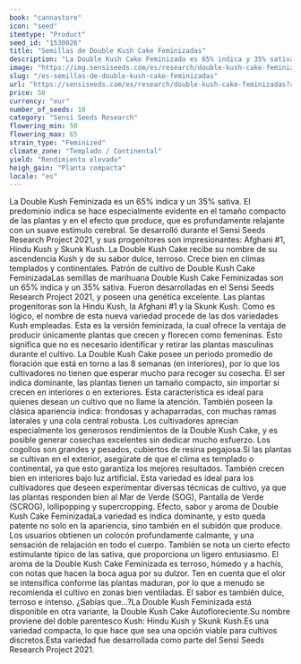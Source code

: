 ```yaml
---
book: "cannastore"
icon: "seed"
itemtype: "Product"
seed_id: "1530026"
title: "Semillas de Double Kush Cake Feminizadas"
description: "La Double Kush Cake Feminizada es 65% indica y 35% sativa, compacta y frondosa, de gran rendimiento. El subidón es un colocón calmante en todo el cuerpo."
image: "https://img.sensiseeds.com/es/research/double-kush-cake-feminizadas-image.png"
slug: "/es-semillas-de-double-kush-cake-feminizadas"
url: "https://sensiseeds.com/es/research/double-kush-cake-feminizadas?a_aid=cannastore"
price: 58
currency: "eur"
number_of_seeds: 10
category: "Sensi Seeds Research"
flowering_min: 50
flowering_max: 65
strain_type: "Feminized"
climate_zone: "Templado / Continental"
yield: "Rendimiento elevado"
heigh_gain: "Planta compacta"
locale: "es"
---
```

La Double Kush Feminizada es un 65% indica y un 35% sativa. El predominio indica se hace especialmente evidente en el tamaño compacto de las plantas y en el efecto que produce, que es profundamente relajante con un suave estímulo cerebral. Se desarrolló durante el Sensi Seeds Research Project 2021, y sus progenitores son impresionantes: Afghani #1, Hindu Kush y Skunk Kush. La Double Kush Cake recibe su nombre de su ascendencia Kush y de su sabor dulce, terroso. Crece bien en climas templados y continentales. Patrón de cultivo de Double Kush Cake FeminizadaLas semillas de marihuana Double Kush Cake Feminizadas son un 65% indica y un 35% sativa. Fueron desarrolladas en el Sensi Seeds Research Project 2021, y poseen una genética excelente. Las plantas progenitoras son la Hindu Kush, la Afghani #1 y la Skunk Kush. Como es lógico, el nombre de esta nueva variedad procede de las dos variedades Kush empleadas. Esta es la versión feminizada, la cual ofrece la ventaja de producir únicamente plantas que crecen y florecen como femeninas. Esto significa que no es necesario identificar y retirar las plantas masculinas durante el cultivo. La Double Kush Cake posee un periodo promedio de floración que está en torno a las 8 semanas (en interiores), por lo que los cultivadores no tienen que esperar mucho para recoger su cosecha. El ser indica dominante, las plantas tienen un tamaño compacto, sin importar si crecen en interiores o en exteriores. Esta característica es ideal para quienes desean un cultivo que no llame la atención. También poseen la clásica apariencia indica: frondosas y achaparradas, con muchas ramas laterales y una cola central robusta. Los cultivadores aprecian especialmente los generosos rendimientos de la Double Kush Cake, y es posible generar cosechas excelentes sin dedicar mucho esfuerzo. Los cogollos son grandes y pesados, cubiertos de resina pegajosa.Si las plantas se cultivan en el exterior, asegúrate de que el clima es templado o continental, ya que esto garantiza los mejores resultados. También crecen bien en interiores bajo luz artificial. Esta variedad es ideal para los cultivadores que deseen experimentar diversas técnicas de cultivo, ya que las plantas responden bien al Mar de Verde (SOG), Pantalla de Verde (SCROG), lollipopping y supercropping. Efecto, sabor y aroma de Double Kush Cake FeminizadaLa variedad es indica dominante, y esto queda patente no solo en la apariencia, sino también en el subidón que produce. Los usuarios obtienen un colocón profundamente calmante, y una sensación de relajación en todo el cuerpo. También se nota un cierto efecto estimulante típico de las sativa, que proporciona un ligero entusiasmo. El aroma de la Double Kush Cake Feminizada es terroso, húmedo y a hachís, con notas que hacen la boca agua por su dulzor. Ten en cuenta que el olor se intensifica conforme las plantas maduran, por lo que a menudo se recomienda el cultivo en zonas bien ventiladas. El sabor es también dulce, terroso e intenso. ¿Sabías que…?La Double Kush Feminizada está disponible en otra variante, la Double Kush Cake Autofloreciente.Su nombre proviene del doble parentesco Kush: Hindu Kush y Skunk Kush.Es una variedad compacta, lo que hace que sea una opción viable para cultivos discretos.Esta variedad fue desarrollada como parte del Sensi Seeds Research Project 2021.
